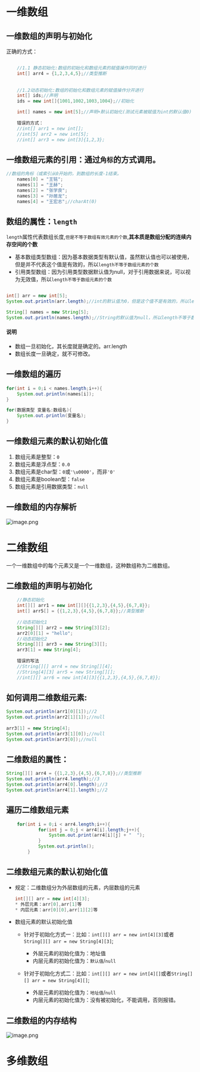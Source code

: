 # 一维数组
## 一维数组的声明与初始化
正确的方式：
```java

    //1.1 静态初始化:数组的初始化和数组元素的赋值操作同时进行
    int[] arr4 = {1,2,3,4,5};//类型推断
    
    
    //1.2动态初始化:数组的初始化和数组元素的赋值操作分开进行
    int[] ids;//声明
    ids = new int[]{1001,1002,1003,1004};//初始化

    int[] names = new int[5];//声明+默认初始化(测试元素被赋值为int的默认值0)
            
    错误的方式：
    //int[] arr1 = new int[];
    //int[5] arr2 = new int[5];
    //int[] arr3 = new int[3]{1,2,3};
```
## 一维数组元素的引用：通过`角标`的方式调用。

```java
//数组的角标（或索引从0开始的，到数组的长度-1结束。
	names[0] = "王铭";
	names[1] = "王赫";
	names[2] = "张学良";
	names[3] = "孙居龙";
	names[4] = "王宏志";//charAt(0)
```
## 数组的属性：`length`
`length`属性代表数组长度,`但是不等于数组有效元素的个数`,**其本质是数组分配的连续内存空间的个数**
* 基本数组类型数组：因为基本数据类型有默认值，虽然默认值也可以被使用，但是并不代表这个值是有效的，所以`length不等于数组元素的个数`
* 引用类型数组：因为引用类型数据默认值为null，对于引用数据来说，可以视为无效值，所以`length不等于数组元素的个数`

```java

int[] arr = new int[5];
System.out.println(arr.length);//int的默认值为0，但是这个值不是有效的，所以length不等于数组元素的个数

String[] names = new String[5];
System.out.println(names.length);//String的默认值为null，所以length不等于数组元素的个数
```

#### 说明
* 数组一旦初始化，其长度就是确定的。arr.length
* 数组长度一旦确定，就不可修改。
## 一维数组的遍历
```java
for(int i = 0;i < names.length;i++){
	System.out.println(names[i]);
}

for(数据类型 变量名:数组名){
	System.out.println(变量名);
}
```
## 一维数组元素的默认初始化值

1. 数组元素是整型：`0`
2. 数组元素是浮点型：`0.0`
3. 数组元素是char型：`0`或`'\u0000'`，而非`'0'`
4. 数组元素是boolean型：`false`
5. 数组元素是引用数据类型：`null`
## 一维数组的内存解析
![image.png](https://cdn.nlark.com/yuque/0/2022/png/28932072/1655979620124-65db1f9f-8783-4152-a233-2ffed039912c.png#averageHue=%235faa9d&clientId=u43625b52-a8ed-4&from=paste&height=428&id=u7303f3d2&originHeight=428&originWidth=753&originalType=binary&ratio=1&rotation=0&showTitle=false&size=49167&status=done&style=none&taskId=u276d08d2-3c75-4b58-bc21-dea8764d22a&title=&width=753)
# 二维数组
一个一维数组中的每个元素又是一个一维数组，这种数组称为二维数组。
## 二维数组的声明与初始化
```java
    //静态初始化
    int[][] arr1 = new int[][]{{1,2,3},{4,5},{6,7,8}};
    int[] arr5[] = {{1,2,3},{4,5},{6,7,8}};//类型推断
            
    //动态初始化1
    String[][] arr2 = new String[3][2];
    arr2[0][1] = "hello";
    //动态初始化2
    String[][] arr3 = new String[3][];
    arr3[1] = new String[4];
    
    错误的写法
    //String[][] arr4 = new String[][4];
    //String[4][3] arr5 = new String[][];
    //int[][] arr6 = new int[4][3]{{1,2,3},{4,5},{6,7,8}};
```
## 如何调用二维数组元素:
```java
System.out.println(arr1[0][1]);//2
System.out.println(arr2[1][1]);//null
		
arr3[1] = new String[4];
System.out.println(arr3[1][0]);//null
System.out.println(arr3[0]);//null
```
## 二维数组的属性：
```java
String[][] arr4 = {{1,2,3},{4,5},{6,7,8}};//类型推断
System.out.println(arr4.length);//3
System.out.println(arr4[0].length);//3
System.out.println(arr4[1].length);//2
```
## 遍历二维数组元素
```java
	for(int i = 0;i < arr4.length;i++){
			for(int j = 0;j < arr4[i].length;j++){
				System.out.print(arr4[i][j] + "  ");
			}
			System.out.println();
		}
```
## 二维数组元素的默认初始化值
 * 规定：二维数组分为外层数组的元素，内层数组的元素
    ```java
    int[][] arr = new int[4][3];
    * 外层元素：arr[0],arr[1]等
    * 内层元素：arr[0][0],arr[1][2]等
    ```  
 	
 
 * 数组元素的默认初始化值 
   * 针对于初始化方式一：比如：`int[][] arr = new int[4][3]`或者`String[][] arr = new String[4][3]`;
     * 外层元素的初始化值为：地址值
     * 内层元素的初始化值为：`默认值`/`null`
      
   * 针对于初始化方式二：比如：`int[][] arr = new int[4][]`或者`String[][] arr = new String[4][]`;
        * 外层元素的初始化值为：`地址值`/`null`
        * 内层元素的初始化值为：没有被初始化，不能调用，否则报错。
## 二维数组的内存结构
![image.png](https://cdn.nlark.com/yuque/0/2022/png/28932072/1655979608465-c8327663-7769-49a5-a56c-cd151136265f.png#averageHue=%2357a89a&clientId=u5d7c0f4f-05a3-4&from=paste&height=422&id=udb07283a&originHeight=422&originWidth=757&originalType=binary&ratio=1&rotation=0&showTitle=false&size=39745&status=done&style=none&taskId=u280cb4e2-16b6-4695-98e1-fb412ae418e&title=&width=757)

# 多维数组







